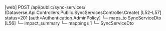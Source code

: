 [web] POST /api/public/sync-services/  (Dataverse.Api.Controllers.Public.SyncServicesController.Create)  [L52–L57] status=201 [auth=Authentication.AdminPolicy]
  └─ maps_to SyncServiceDto [L56]
  └─ impact_summary
    └─ mappings 1
      └─ SyncServiceDto

